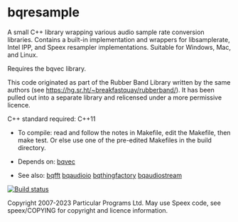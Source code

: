 
bqresample
==========

A small C++ library wrapping various audio sample rate conversion
libraries. Contains a built-in implementation and wrappers for
libsamplerate, Intel IPP, and Speex resampler
implementations. Suitable for Windows, Mac, and Linux.

Requires the bqvec library.

This code originated as part of the Rubber Band Library written by the
same authors (see https://hg.sr.ht/~breakfastquay/rubberband/).
It has been pulled out into a separate library and relicensed under a
more permissive licence.

C++ standard required: C++11

 * To compile: read and follow the notes in Makefile, edit the Makefile,
   then make test. Or else use one of the pre-edited Makefiles in the
   build directory.

 * Depends on: [bqvec](https://hg.sr.ht/~breakfastquay/bqvec)

 * See also: [bqfft](https://hg.sr.ht/~breakfastquay/bqfft) [bqaudioio](https://hg.sr.ht/~breakfastquay/bqaudioio) [bqthingfactory](https://hg.sr.ht/~breakfastquay/bqthingfactory) [bqaudiostream](https://hg.sr.ht/~breakfastquay/bqaudiostream)

[![Build status](https://builds.sr.ht/~breakfastquay/bqresample.svg)](https://builds.sr.ht/~breakfastquay/bqresample?)

Copyright 2007-2023 Particular Programs Ltd.
May use Speex code, see speex/COPYING for copyright and licence information.

